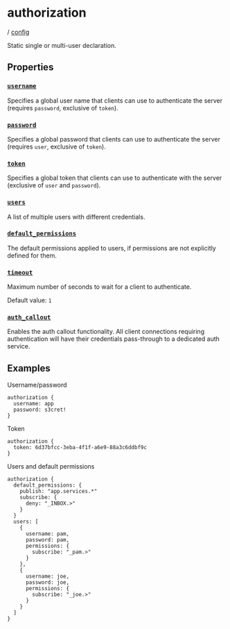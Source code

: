 # authorization

/ [config](/reference/server-config/index.md) 

Static single or multi-user declaration.

## Properties

### [`username`](/reference/server-config/username/index.md)

Specifies a global user name that clients can use to authenticate
the server (requires `password`, exclusive of `token`).

### [`password`](/reference/server-config/password/index.md)

Specifies a global password that clients can use to authenticate
the server (requires `user`, exclusive of `token`).

### [`token`](/reference/server-config/token/index.md)

Specifies a global token that clients can use to authenticate with
the server (exclusive of `user` and `password`).

### [`users`](/reference/server-config/users/index.md)

A list of multiple users with different credentials.

### [`default_permissions`](/reference/server-config/default_permissions/index.md)

The default permissions applied to users, if permissions are
not explicitly defined for them.

### [`timeout`](/reference/server-config/timeout/index.md)

Maximum number of seconds to wait for a client to authenticate.

Default value: `1`

### [`auth_callout`](/reference/server-config/auth_callout/index.md)

Enables the auth callout functionality.
All client connections requiring authentication will have
their credentials pass-through to a dedicated auth service.

## Examples

Username/password
```
authorization {
  username: app
  password: s3cret!
}

```
Token
```
authorization {
  token: 6d37bfcc-3eba-4f1f-a6e9-88a3c6ddbf9c
}

```
Users and default permissions
```
authorization {
  default_permissions: {
    publish: "app.services.*"
    subscribe: {
      deny: "_INBOX.>"
    }
  }
  users: [
    {
      username: pam,
      password: pam,
      permissions: {
        subscribe: "_pam.>"
      }
    },
    {
      username: joe,
      password: joe,
      permissions: {
        subscribe: "_joe.>"
      }
    }
  ]
}

```

